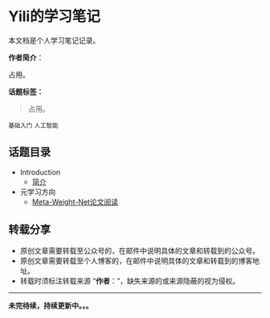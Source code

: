 # Yili的学习笔记



本文档是个人学习笔记记录。



**作者简介**：

占用。

**话题标签：**

> 占用。

`基础入门` `人工智能`



## 话题目录

- Introduction
    - [简介](README.md)
- 元学习方向
    - [Meta-Weight-Net论文阅读](/docs/nodejs/Meta-Weight-Net.md)

## 转载分享

* 原创文章需要转载至公众号的，在邮件中说明具体的文章和转载到的公众号。
* 原创文章需要转载至个人博客的，在邮件中说明具体的文章和转载到的博客地址。
* 转载时须标注转载来源 “**作者**：”，缺失来源的或来源隐蔽的视为侵权。



<hr/>

**未完待续，持续更新中。。。**
